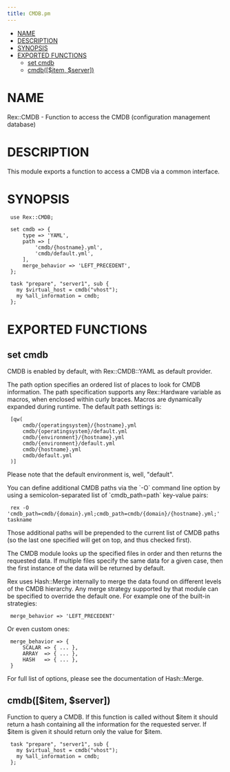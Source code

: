 ```yaml
---
title: CMDB.pm
---
```


-   [NAME](#NAME)
-   [DESCRIPTION](#DESCRIPTION)
-   [SYNOPSIS](#SYNOPSIS)
-   [EXPORTED FUNCTIONS](#EXPORTED-FUNCTIONS)
    -   [set cmdb](#set-cmdb)
    -   [cmdb(\[$item, $server\])](#cmdb-item-server-)

# NAME

Rex::CMDB - Function to access the CMDB (configuration management database)

# DESCRIPTION

This module exports a function to access a CMDB via a common interface.

# SYNOPSIS

     use Rex::CMDB;
     
     set cmdb => {
         type => 'YAML',
         path => [ 
             'cmdb/{hostname}.yml',
             'cmdb/default.yml',
         ],
         merge_behavior => 'LEFT_PRECEDENT',
     };
     
     task "prepare", "server1", sub {
       my $virtual_host = cmdb("vhost");
       my %all_information = cmdb;
     };

# EXPORTED FUNCTIONS

## set cmdb

CMDB is enabled by default, with Rex::CMDB::YAML as default provider.

The path option specifies an ordered list of places to look for CMDB information. The path specification supports any Rex::Hardware variable as macros, when enclosed within curly braces. Macros are dynamically expanded during runtime. The default path settings is:

     [qw(
         cmdb/{operatingsystem}/{hostname}.yml
         cmdb/{operatingsystem}/default.yml
         cmdb/{environment}/{hostname}.yml
         cmdb/{environment}/default.yml
         cmdb/{hostname}.yml
         cmdb/default.yml
     )]

Please note that the default environment is, well, "default".

You can define additional CMDB paths via the \`-O\` command line option by using a semicolon-separated list of \`cmdb\_path=path\` key-value pairs:

     rex -O 'cmdb_path=cmdb/{domain}.yml;cmdb_path=cmdb/{domain}/{hostname}.yml;' taskname

Those additional paths will be prepended to the current list of CMDB paths (so the last one specified will get on top, and thus checked first).

The CMDB module looks up the specified files in order and then returns the requested data. If multiple files specify the same data for a given case, then the first instance of the data will be returned by default.

Rex uses Hash::Merge internally to merge the data found on different levels of the CMDB hierarchy. Any merge strategy supported by that module can be specified to override the default one. For example one of the built-in strategies:

     merge_behavior => 'LEFT_PRECEDENT'

Or even custom ones:

     merge_behavior => {
         SCALAR => { ... },
         ARRAY  => { ... },
         HASH   => { ... },
     }

For full list of options, please see the documentation of Hash::Merge.

## cmdb(\[$item, $server\])

Function to query a CMDB. If this function is called without $item it should return a hash containing all the information for the requested server. If $item is given it should return only the value for $item.

     task "prepare", "server1", sub {
       my $virtual_host = cmdb("vhost");
       my %all_information = cmdb;
     };
